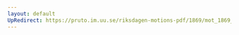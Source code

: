 ```yaml
---
layout: default
UpRedirect: https://pruto.im.uu.se/riksdagen-motions-pdf/1869/mot_1869__fk__20.pdf
---
```

